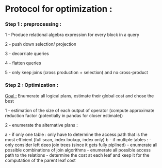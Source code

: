# Protocol for optimization :

### Step 1 : preprocessing :

1 - Produce relational algebra expression for every block in a query

2 - push down selection/ projection

3 - decorrlate queries

4 - flatten queries

5 - only keep joins (cross production + selection) and no cross-product

### Step 2 : Optimization :


<ins>Goal :</ins> Enumerate all logical plans, estimate their global cost and chose the best


1 - estimation of the size of each output of operator (compute approximate reduction factor (potentially in pandas for closer estimate))

2 - enumerate the alternative plans :

a - if only one table : only have to determine the access path that is the most efficient (full scan, index lookup, index only)
b - if multiple tables :
        - only consider left deeo join trees (since it gets fully piplined) 
        - enumerate all possible combinations of join algorithms
        - enumerate all possible access path to the relations
        - determine the cost at each leaf and keep it for the computation of the parent leaf cost